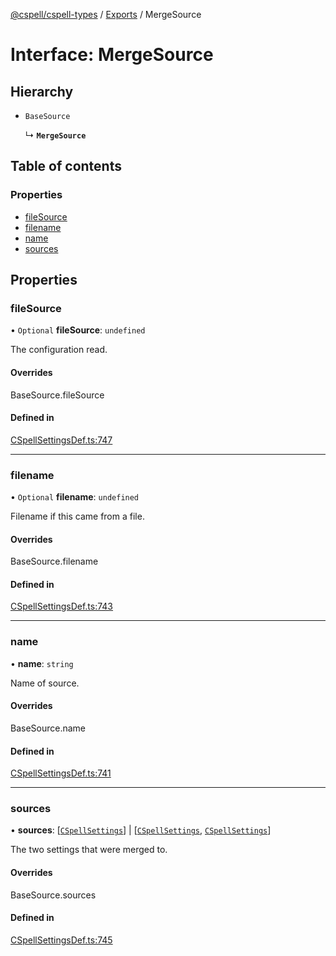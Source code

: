 [@cspell/cspell-types](../README.md) / [Exports](../modules.md) / MergeSource

# Interface: MergeSource

## Hierarchy

- `BaseSource`

  ↳ **`MergeSource`**

## Table of contents

### Properties

- [fileSource](MergeSource.md#filesource)
- [filename](MergeSource.md#filename)
- [name](MergeSource.md#name)
- [sources](MergeSource.md#sources)

## Properties

### fileSource

• `Optional` **fileSource**: `undefined`

The configuration read.

#### Overrides

BaseSource.fileSource

#### Defined in

[CSpellSettingsDef.ts:747](https://github.com/streetsidesoftware/cspell/blob/8b25077/packages/cspell-types/src/CSpellSettingsDef.ts#L747)

___

### filename

• `Optional` **filename**: `undefined`

Filename if this came from a file.

#### Overrides

BaseSource.filename

#### Defined in

[CSpellSettingsDef.ts:743](https://github.com/streetsidesoftware/cspell/blob/8b25077/packages/cspell-types/src/CSpellSettingsDef.ts#L743)

___

### name

• **name**: `string`

Name of source.

#### Overrides

BaseSource.name

#### Defined in

[CSpellSettingsDef.ts:741](https://github.com/streetsidesoftware/cspell/blob/8b25077/packages/cspell-types/src/CSpellSettingsDef.ts#L741)

___

### sources

• **sources**: [[`CSpellSettings`](CSpellSettings.md)] \| [[`CSpellSettings`](CSpellSettings.md), [`CSpellSettings`](CSpellSettings.md)]

The two settings that were merged to.

#### Overrides

BaseSource.sources

#### Defined in

[CSpellSettingsDef.ts:745](https://github.com/streetsidesoftware/cspell/blob/8b25077/packages/cspell-types/src/CSpellSettingsDef.ts#L745)
